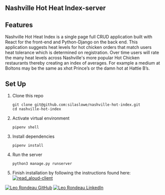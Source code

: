 ## Nashville Hot Heat Index-server



## Features

Nashville Hot Heat Index is a single page full CRUD application built with React for the front-end and Python-Django on the back end. This application suggests heat levels for hot chicken orders that match users heat tolerance which is determined on registration. Over time users will rate the many heat levels across Nashville's more popular Hot Chicken restaurants thereby creating an index of averages. For example a medium at Boltons may be the same as xhot Prince’s or the damn hot at Hattie B’s. 

## Set Up

1. Clone this repo

   ```
   git clone git@github.com:silaslowe/nashville-hot-index.git
   cd nashville-hot-index
   ```

2. Activate virtual environment

   ```
   pipenv shell
   ```

3. Install dependencies

   ```
   pipenv install
   ```

4. Run the server

   ```
   python3 manage.py runserver
   ```

5. Finish installation by following the instructions found here:
   <a href="https://github.com/leorondeau/nashville-hot-react" target="_blank"><img src="https://img.shields.io/badge/client_repo%20-%2375120e.svg?&style=for-the-badge&&logoColor=white" alt="read_aloud-client" style="height: auto !important; width: auto !important;" /></a>


<a href="https://github.com/leorondeau" target="_blank"><img src="https://img.shields.io/badge/github%20-%23121011.svg?&style=for-the-badge&logo=github&logoColor=white" alt="Leo Rondeau GitHub" style="height: auto !important;width: auto !important;" /></a> <a href="https://www.linkedin.com/in/leo-rondeau/" target="_blank"><img src="https://img.shields.io/badge/linkedin%20-%230077B5.svg?&style=for-the-badge&logo=linkedin&logoColor=white" alt="Leo Rondeau LinkedIn" style="height: auto !important;width: auto !important;" /></a>


